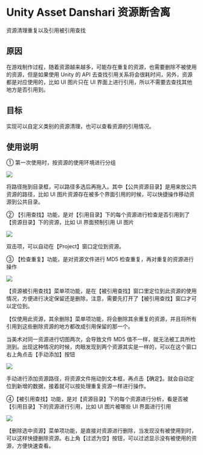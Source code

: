 # Unity Asset Danshari 资源断舍离
资源清理重复以及引用被引用查找

## 原因
在游戏制作过程，随着资源越来越多，可能存在重复的资源，也需要删除不被使用的资源，但是如果使用 Unity 的 API 去查找引用关系将会很耗时间，另外，资源都是对应使用的，比如 UI 图片只在 UI 界面上进行引用，所以不需要去查找其他地方是否引用到。

## 目标
实现可以自定义类别的资源清理，也可以查看资源的引用情况。

## 使用说明
① 第一次使用时，按资源的使用环境进行分组

![](https://img-blog.csdnimg.cn/20181110160117709.png)

将路径拖到目录框，可以路径多选后再拖入。其中【公共资源目录】是用来放公共资源的路径，比如 UI 图片资源存在被多个界面引用的时候，可以快捷操作移动资源到公共目录。

② 【引用查找】功能，是对【引用目录】下的每个资源进行检查是否引用到了【资源目录】下的资源，比如 UI 界面预制引用 UI 图片

![](https://img-blog.csdnimg.cn/20181110160138165.png)

双击项，可以自动在【Project】窗口定位到资源。

③ 【检查重复】功能，是对资源文件进行 MD5 检查重复，再对重复的资源进行操作

![](https://img-blog.csdnimg.cn/20181110160230435.png)

【资源被引用查找】菜单项功能，是在【被引用查找】窗口里定位到此资源的使用情况，方便进行决定保留还是删除，注意，需要先打开了【被引用查找】窗口才可以定位到。

【仅使用此资源，其余删除】菜单项功能，将会删除其余重复的资源，并且将所有引用到这些删除资源的地方都改成引用保留的那一个。

当美术对同一资源进行切图两次，会导致文件 MD5 值不一样，就无法被工具所检测到。出现这种情况的时候，肉眼发现到两个资源其实是一样的，可以在这个窗口右上角点击【手动添加】按钮

![](https://img-blog.csdnimg.cn/20181110160308811.png)

手动进行添加资源路径，将资源文件拖动到文本框，再点击【确定】。就会自动定位到新增的数据，接着就可以按处理重复资源一样进行操作。

④【被引用查找】功能，是对【资源目录】下的每个资源进行分析，看是否被【引用目录】下的资源进行引用，比如 UI 图片被哪些 UI 界面进行引用

![](https://img-blog.csdnimg.cn/20181110160334244.png)

【删除选中资源】菜单项功能，是直接对资源进行删除，当发现没有被使用到时，可以这样快捷删除资源。右上角【过滤为空】按钮，可以过滤显示没有被使用的资源，方便快速查看。
